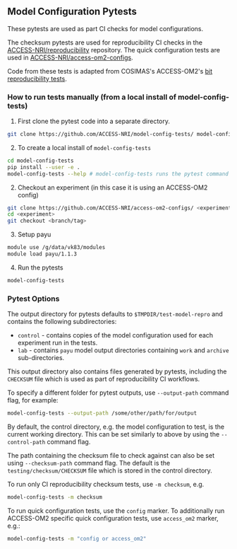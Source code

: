 ## Model Configuration Pytests

These pytests are used as part CI checks for model configurations.

The checksum pytests are used for reproducibility CI checks in the [ACCESS-NRI/reproducibility](https://github.com/ACCESS-NRI/reproducibility) repository. The quick configuration tests are used in 
[ACCESS-NRI/access-om2-configs](https://github.com/ACCESS-NRI/access-om2-configs).

Code from these tests is adapted from COSIMAS's ACCESS-OM2's [
bit reproducibility tests](https://github.com/COSIMA/access-om2/blob/master/test/test_bit_reproducibility.py).

### How to run tests manually (from a local install of model-config-tests)

1. First clone the pytest code into a separate directory.
```sh
git clone https://github.com/ACCESS-NRI/model-config-tests/ model-config-tests
```

2. To create a local install of `model-config-tests`
```sh
cd model-config-tests
pip install --user -e .
model-config-tests --help # model-config-tests runs the pytest command for tests in the package
```

2. Checkout an experiment (in this case it is using an ACCESS-OM2 config)
```sh
git clone https://github.com/ACCESS-NRI/access-om2-configs/ <experiment>
cd <experiment>
git checkout <branch/tag>
```

3. Setup payu
```sh
module use /g/data/vk83/modules
module load payu/1.1.3
```

4. Run the pytests
```sh
model-config-tests
```

### Pytest Options

The output directory for pytests defaults to `$TMPDIR/test-model-repro` and contains the following subdirectories:
- `control` - contains copies of the model configuration used for each experiment run in the tests.
- `lab` - contains `payu` model output directories containing `work` and `archive` sub-directories.

This output directory also contains files generated by pytests, including the `CHECKSUM` file which is used as part of reproducibility CI workflows.

To specify a different folder for pytest outputs, use `--output-path` command flag, for example:

```sh
model-config-tests --output-path /some/other/path/for/output
```

By default, the control directory, e.g. the model configuration to test, is the current working directory. This can be set similarly to above by using the 
`--control-path` command flag.

The path containing the checksum file to check against can also be set using
`--checksum-path` command flag. The default is the `testing/checksum/CHECKSUM`
file which is stored in the control directory.

To run only CI reproducibility checksum tests, use `-m checksum`, e.g.

```sh
model-config-tests -m checksum
```

To run quick configuration tests, use the `config` marker. To additionally run
ACCESS-OM2 specific quick configuration tests, use `access_om2` marker,
e.g.:

```sh
model-config-tests -m "config or access_om2"
```
